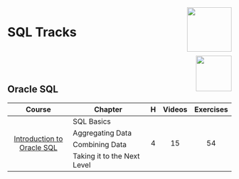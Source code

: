 <img align="right" width="100" src="https://github.com/cs-MohamedAyman/eLearning-Platforms/eLearning-Platforms/DataCamp-Tracks/blob/master/org-logos/datacamp.jpg">

# SQL Tracks

<br>
<img align="right" width="80" height="80" src="https://github.com/cs-MohamedAyman/eLearning-Platforms/eLearning-Platforms/DataCamp-Tracks/blob/master/org-logos/sql.jpg">
<br><br>

## Oracle SQL

<table>
    <thead>
        <tr>
            <th width="40%">Course</th>
            <th width="60%">Chapter</th>
            <th>H</th>
            <th>Videos</th>
            <th>Exercises</th>
        </tr>
    </thead>
    <tbody>
            <tr>
                <td rowspan=4 align=center>
<a href="https://www.datacamp.com/courses/introduction-to-oracle-sql">Introduction to Oracle SQL</a><br>
                <td align="left">SQL Basics</td>
                <td rowspan=4 align="center">4</td>
                <td rowspan=4 align="center">15</td>
                <td rowspan=4 align="center">54</td>
                </td>
            </tr>
            <tr>
                <td align="left">Aggregating Data</td>
            </tr>
            <tr>
                <td align="left">Combining Data</td>
            </tr>
            <tr>
                <td align="left">Taking it to the Next Level</td>
            </tr>
    </tbody>
</table>

